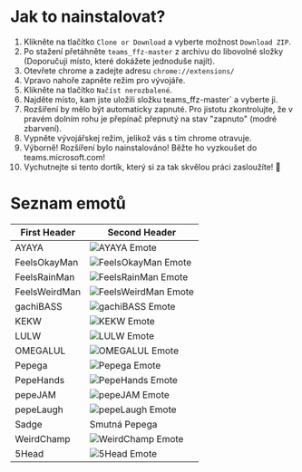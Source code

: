 # Jak to nainstalovat?
1. Klikněte na tlačítko `Clone or Download` a vyberte možnost `Download ZIP`.
2. Po stažení přetáhněte `teams_ffz-master` z archivu do libovolné složky (Doporučuji místo, které dokážete jednoduše najít).
3. Otevřete chrome a zadejte adresu `chrome://extensions/`
4. Vpravo nahoře zapněte režim pro vývojáře.
5. Klikněte na tlačítko `Načíst nerozbalené`.
6. Najděte místo, kam jste uložili složku teams_ffz-master` a vyberte ji.
7. Rozšíření by mělo být automaticky zapnuté. Pro jistotu zkontrolujte, že v pravém dolním rohu je přepínač přepnutý na stav "zapnuto" (modré zbarvení).
8. Vypněte vývojářskej režim, jelikož vás s tím chrome otravuje.
9. Výborně! Rozšíření bylo nainstalováno! Běžte ho vyzkoušet do teams.microsoft.com!
10. Vychutnejte si tento dortík, který si za tak skvělou práci zasloužíte! 🧁

# Seznam emotů


First Header | Second Header
------------ | -------------
AYAYA | ![AYAYA Emote](https://cdn.betterttv.net/emote/58493695987aab42df852e0f/2x)
FeelsOkayMan | ![FeelsOkayMan Emote](https://cdn.betterttv.net/emote/5803757f3d506fea7ee35267/2x)
FeelsRainMan | ![FeelsRainMan Emote](https://cdn.betterttv.net/emote/57850b9df1bf2c1003a88644/2x)
FeelsWeirdMan | ![FeelsWeirdMan Emote](https://cdn.betterttv.net/emote/5603731ce5fc5eff1de93229/2x)
gachiBASS | ![gachiBASS Emote](https://cdn.betterttv.net/emote/57719a9a6bdecd592c3ad59b/2x)
KEKW | ![KEKW Emote](https://cdn.betterttv.net/emote/5dae422b89488d12cc727c80/2x)
LULW | ![LULW Emote](https://cdn.betterttv.net/emote/587d26d976a3c4756d667153/2x)
OMEGALUL | ![OMEGALUL Emote](https://cdn.betterttv.net/emote/583089f4737a8e61abb0186b/2x)
Pepega | ![Pepega Emote](https://cdn.betterttv.net/emote/5aca62163e290877a25481ad/2x)
PepeHands | ![PepeHands Emote](https://cdn.betterttv.net/emote/59f27b3f4ebd8047f54dee29/2x)
pepeJAM | ![pepeJAM Emote](https://cdn.betterttv.net/emote/5b77ac3af7bddc567b1d5fb2/2x)
pepeLaugh | ![pepeLaugh Emote](https://cdn.betterttv.net/emote/59b73909b27c823d5b1f6052/2x)
Sadge | Smutná Pepega
WeirdChamp | ![WeirdChamp Emote](https://cdn.betterttv.net/emote/5d20a55de1cfde376e532972/2x)
5Head | ![5Head Emote](https://cdn.betterttv.net/emote/5d6096974932b21d9c332904/2x)

